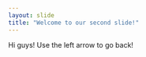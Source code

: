 ```yaml
---
layout: slide
title: "Welcome to our second slide!"
---
```

Hi guys!
Use the left arrow to go back!
